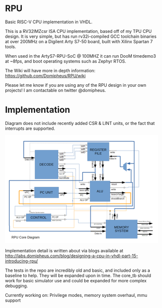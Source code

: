 # RPU
Basic RISC-V CPU implementation in VHDL.

This is a RV32IMZcsr ISA CPU implementation, based off of my TPU CPU design. It is very simple, but has run rv32i-compiled GCC toolchain binaries at over 200MHz on a Digilent Arty S7-50 board, built with Xilinx Spartan 7 tools. 

When used in the ArtyS7-RPU-SoC @ 100MHZ it can run DooM timedemo3 at ~8fps, and boot operating systems such as Zephyr RTOS.

The Wiki will have more in depth information: https://github.com/Domipheus/RPU/wiki

Please let me know if you are using any of the RPU design in your own projects! I am contactable on twitter @domipheus.

# Implementation

Diagram does not include recently added CSR & LINT units, or the fact that interrupts are supported.

![RPU Core overview](https://raw.githubusercontent.com/Domipheus/RPU/master/rpu_core_diagram.png)

Implementation detail is written about via blogs available at http://labs.domipheus.com/blog/designing-a-cpu-in-vhdl-part-15-introducing-rpu/

The tests in the repo are incredibly old and basic, and included only as a baseline to help. They will be expanded upon in time. The core_tb should work for basic simulator use and could be expanded for more complex debugging.

Currently working on: Privilege modes, memory system overhaul, mmu support